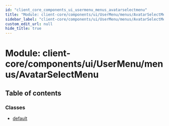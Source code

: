 ```yaml
---
id: "client_core_components_ui_usermenu_menus_avatarselectmenu"
title: "Module: client-core/components/ui/UserMenu/menus/AvatarSelectMenu"
sidebar_label: "client-core/components/ui/UserMenu/menus/AvatarSelectMenu"
custom_edit_url: null
hide_title: true
---
```


# Module: client-core/components/ui/UserMenu/menus/AvatarSelectMenu

## Table of contents

### Classes

- [default](../classes/client_core_components_ui_usermenu_menus_avatarselectmenu.default.md)

